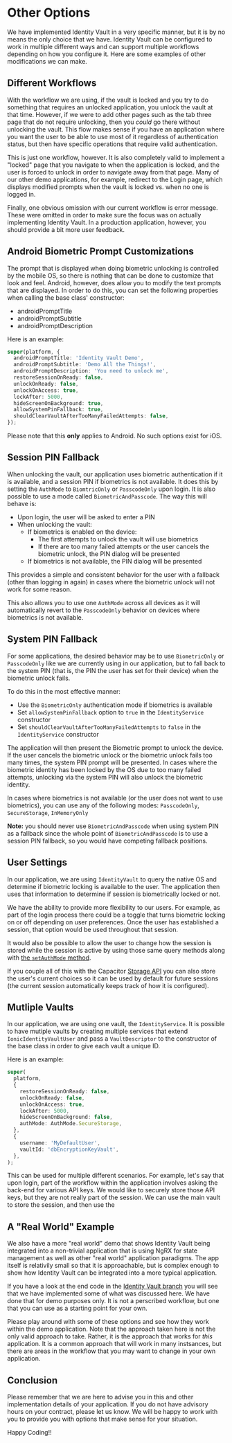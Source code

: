 # Other Options

We have implemented Identity Vault in a very specific manner, but it is by no means the only choice that we have. Identity Vault can be configured to work in multiple different ways and can support multiple workflows depending on how you configure it. Here are some examples of other modifications we can make.

## Different Workflows

With the workflow we are using, if the vault is locked and you try to do something that requires an unlocked application, you unlock the vault at that time. However, if we were to add other pages such as the tab three page that do not require unlocking, then you _could_ go there without unlocking the vault. This flow makes sense if you have an application where you want the user to be able to use most of it regardless of authentication status, but then have specific operations that require valid authentication.

This is just one workflow, however. It is also completely valid to implement a "locked" page that you navigate to when the application is locked, and the user is forced to unlock in order to navigate away from that page. Many of our other demo applications, for example, redirect to the Login page, which displays modified prompts when the vault is locked vs. when no one is logged in.

Finally, one obvious omission with our current workflow is error message. These were omitted in order to make sure the focus was on actually implementing Identity Vault. In a production application, however, you should provide a bit more user feedback.

## Android Biometric Prompt Customizations

The prompt that is displayed when doing biometric unlocking is controlled by the mobile OS, so there is nothing that can be done to customize that look and feel. Android, however, does allow you to modify the text prompts that are displayed. In order to do this, you can set the following properties when calling the base class' constructor:

- androidPromptTitle
- androidPromptSubtitle
- androidPromptDescription

Here is an example:

```typescript
super(platform, {
  androidPromptTitle: 'Identity Vault Demo',
  androidPromptSubtitle: 'Demo All the Things!',
  androidPromptDescription: 'You need to unlock me',
  restoreSessionOnReady: false,
  unlockOnReady: false,
  unlockOnAccess: true,
  lockAfter: 5000,
  hideScreenOnBackground: true,
  allowSystemPinFallback: true,
  shouldClearVaultAfterTooManyFailedAttempts: false,
});
```

Please note that this **only** applies to Android. No such options exist for iOS.

## Session PIN Fallback

When unlocking the vault, our application uses biometric authentication if it is available, and a session PIN if biometrics is not available. It does this by setting the `AuthMode` to `BiomtricOnly` or `PasscodeOnly` upon login. It is also possible to use a mode called `BiometricAndPasscode`. The way this will behave is:

- Upon login, the user will be asked to enter a PIN
- When unlocking the vault:
  - If biometrics is enabled on the device:
    - The first attempts to unlock the vault will use biometrics
    - If there are too many failed attempts or the user cancels the biometric unlock, the PIN dialog will be presented
  - If biometrics is not available, the PIN dialog will be presented

This provides a simple and consistent behavior for the user with a fallback (other than logging in again) in cases where the biometric unlock will not work for some reason.

This also allows you to use one `AuthMode` across all devices as it will automatically revert to the `PasscodeOnly` behavior on devices where biometrics is not available.

## System PIN Fallback

For some applications, the desired behavior may be to use `BiometricOnly` or `PasscodeOnly` like we are currently using in our application, but to fall back to the system PIN (that is, the PIN the user has set for their device) when the biometric unlock fails.

To do this in the most effective manner:

- Use the `BiometricOnly` authentication mode if biometrics is available
- Set `allowSystemPinFallback` option to `true` in the `IdentityService` constructor
- Set `shouldClearVaultAfterTooManyFailedAttempts` to `false` in the `IdentityService` constructor

The application will then present the Biometric prompt to unlock the device. If the user cancels the biometric unlock or the biometric unlock fails too many times, the system PIN prompt will be presented. In cases where the biometric identity has been locked by the OS due to too many failed attempts, unlocking via the system PIN will also unlock the biometric identity.

In cases where biometrics is not available (or the user does not want to use biometrics), you can use any of the following modes: `PasscodeOnly`, `SecureStorage`, `InMemoryOnly`

**Note:** you should never use `BiometricAndPasscode` when using system PIN as a fallback since the whole point of `BiometricAndPasscode` is to use a session PIN fallback, so you would have competing fallback positions.

## User Settings

In our application, we are using `IdentityVault` to query the native OS and determine if biometric locking is available to the user. The application then uses that information to determine if session is biometrically locked or not.

We have the ability to provide more flexibility to our users. For example, as part of the login process there could be a toggle that turns biometric locking on or off depending on user preferences. Once the user has established a session, that option would be used throughout that session.

It would also be possible to allow the user to change how the session is stored while the session is active by using those same query methods along with [the `setAuthMode` method](https://ionicframework.com/docs/enterprise/identity-vault#setauthmode).

If you couple all of this with the Capacitor [Storage API](https://capacitorjs.com/docs/apis/storage) you can also store the user's current choices so it can be used by default for future sessions (the current session automatically keeps track of how it is configured).

## Mutliple Vaults

In our application, we are using one vault, the `IdentityService`. It is possible to have mutiple vaults by creating multiple services that extend `IonicIdentityVaultUser` and pass a `VaultDescriptor` to the constructor of the base class in order to give each vault a unique ID.

Here is an example:

```typescript
super(
  platform,
  {
    restoreSessionOnReady: false,
    unlockOnReady: false,
    unlockOnAccess: true,
    lockAfter: 5000,
    hideScreenOnBackground: false,
    authMode: AuthMode.SecureStorage,
  },
  {
    username: 'MyDefaultUser',
    vaultId: 'dbEncryptionKeyVault',
  },
);
```

This can be used for multiple different scenarios. For example, let's say that upon login, part of the workflow within the application involves asking the back-end for various API keys. We would like to securely store those API keys, but they are not really part of the session. We can use the main vault to store the session, and then use the

## A "Real World" Example

We also have a more "real world" demo that shows Identity Vault being integrated into a non-trivial application that is using NgRX for state management as well as other "real world" application paradigms. The app itself is relativily small so that it is approachable, but is complex enough to show how Identity Vault can be integrated into a more typical application.

If you have a look at the end code in the [Identity Vault branch](https://github.com/ionic-team/tea-taster-angular/tree/feature/identity-vault) you will see that we have implemented some of what was discussed here. We have done that for demo purposes only. It is not a perscribed workflow, but one that you can use as a starting point for your own.

Please play around with some of these options and see how they work within the demo application. Note that the approach taken here is not the only valid approach to take. Rather, it is the approach that works for _this_ application. It is a common approach that will work in many instsances, but there are areas in the workflow that you may want to change in your own application.

## Conclusion

Please remember that we are here to advise you in this and other implementation details of your application. If you do not have advisory hours on your contract, please let us know. We will be happy to work with you to provide you with options that make sense for your situation.

Happy Coding!!
